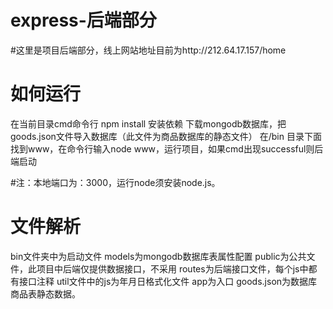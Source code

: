 # express-后端部分
#这里是项目后端部分，线上网站地址目前为http://212.64.17.157/home

# 如何运行

在当前目录cmd命令行 npm install 安装依赖
下载mongodb数据库，把goods.json文件导入数据库（此文件为商品数据库的静态文件）
在/bin 目录下面找到www，在命令行输入node www，运行项目，如果cmd出现successful则后端启动

#注：本地端口为：3000，运行node须安装node.js。

# 文件解析
bin文件夹中为启动文件
models为mongodb数据库表属性配置
public为公共文件，此项目中后端仅提供数据接口，不采用
routes为后端接口文件，每个js中都有接口注释
util文件中的js为年月日格式化文件
app为入口
goods.json为数据库商品表静态数据。
